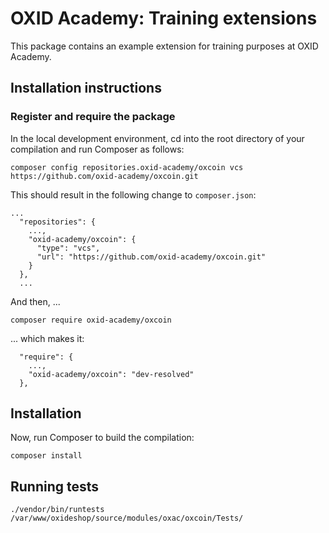 # OXID Academy: Training extensions

This package contains an example extension for training purposes at OXID Academy. 

## Installation instructions

### Register and require the package

In the local development environment, cd into the root directory of your compilation
and run Composer as follows:
 
```
composer config repositories.oxid-academy/oxcoin vcs https://github.com/oxid-academy/oxcoin.git
```

This should result in the following change to `composer.json`:
```
...
  "repositories": {
    ...,
    "oxid-academy/oxcoin": {
      "type": "vcs",
      "url": "https://github.com/oxid-academy/oxcoin.git"
    }
  },
  ...
```

And then, ...
```
composer require oxid-academy/oxcoin
```

... which makes it:
```
  "require": {
    ...,
    "oxid-academy/oxcoin": "dev-resolved"
  },
```

## Installation

Now, run Composer to build the compilation:
```
composer install
```

## Running tests
`./vendor/bin/runtests /var/www/oxideshop/source/modules/oxac/oxcoin/Tests/`

